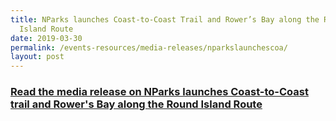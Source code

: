 ```yaml
---
title: NParks launches Coast-to-Coast Trail and Rower’s Bay along the Round
  Island Route
date: 2019-03-30
permalink: /events-resources/media-releases/nparkslaunchescoa/
layout: post
---
```

<h3 style="color:#124596; font-weight:bold;"><a href="https://www.nparks.gov.sg/news/2019/3/nparks-launches-coast-to-coast-trail-and--rower%E2%80%99s-bay-along-the-round-island-route">Read the media release on NParks launches Coast-to-Coast trail and Rower's Bay along the Round Island Route</a></h3>